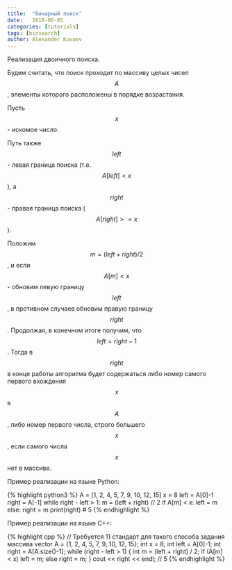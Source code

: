```yaml
---
title:  "Бинарный поиск"
date:   2018-06-05
categories: [tutorials]
tags: [binsearch]
author: Alexander Kuvaev
---
```


Реализация двоичного поиска.
<!--more-->

Будем считать, что поиск проходит по массиву целых чисел $$A$$, элементы которого расположены в порядке возрастания.

Пусть $$x$$ - искомое число.

Путь также $$left$$ - левая граница поиска (т.е. $$A[left] < x$$), а $$right$$ - правая граница поиска ($$A[right] >= x$$).

Положим $$m = (left + right) / 2$$, и если $$A[m] < x$$ - обновим левую границу $$left$$, в противном случаев обновим правую границу $$right$$. Продолжая, в конечном итоге получим, что $$left = right - 1$$. Тогда в $$right$$ в конце работы алгоритма будет содержаться либо номер самого первого вхождения $$x$$ в $$A$$, либо номер первого числа, строго большего $$x$$, если самого числа $$x$$ нет в массиве.

Пример реализации на языке Python:

{% highlight python3 %}
A = [1, 2, 4, 5, 7, 9, 10, 12, 15]
x = 8
left = A[0]-1
right = A[-1]
while right - left > 1:
    m = (left + right) // 2
    if A[m] < x:
        left = m
    else:
        right = m
print(right) # 5
{% endhighlight %} 

Пример реализации на языке C++:

{% highlight cpp %}
 // Требуется 11 стандарт для такого способа задания массива
vector<int> A = {1, 2, 4, 5, 7, 9, 10, 12, 15};
int x = 8;
int left = A[0]-1;
int right = A[A.size()-1];
while (right - left > 1) {
    int m = (left + right) / 2;
    if (A[m] < x)
        left = m;
    else
        right = m;
}
cout << right << endl; // 5
{% endhighlight %} 
